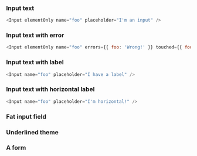 ### Input text

```js
<Input elementOnly name="foo" placeholder="I'm an input" />
```

### Input text with error

```js
<Input elementOnly name="foo" errors={{ foo: 'Wrong!' }} touched={{ foo: true }} placeholder="I'm invalid" />
```

### Input text with label

```js
<Input name="foo" placeholder="I have a label" />
```

### Input text with horizontal label

```js
<Input name="foo" placeholder="I'm horizontal!" />
```

### Fat input field

### Underlined theme

### A form
